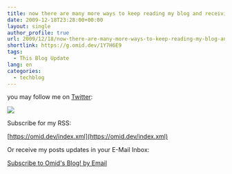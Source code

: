 ```yaml
---
title: now there are many more ways to keep reading my blog and receiving updates from me!
date: 2009-12-18T23:28:00+00:00
layout: single
author_profile: true
url: 2009/12/18/now-there-are-many-more-ways-to-keep-reading-my-blog-and-receiving-updates-from-me/
shortlink: https://g.omid.dev/1Y7H6E9
tags:
  - This Blog Update
lang: en
categories: 
  - techblog
---
```

you may follow me on [Twitter](http://twitter.com/OmidFarhangEn):

[![](http://2.bp.blogspot.com/_vaUVXcmC3OI/SywHIxG801I/AAAAAAAAAZk/4KAdwCSEuOs/s640/twitter_logo_header.png)](http://twitter.com/OmidfarhangEn)

Subscribe for my RSS:

[https://omid.dev/index.xml](https://omid.dev/index.xml)

Or receive my posts updates in your E-Mail Inbox:

[Subscribe to Omid's Blog! by Email](http://feedburner.google.com/fb/a/mailverify?uri=OmidsBlog&loc=en_US)
